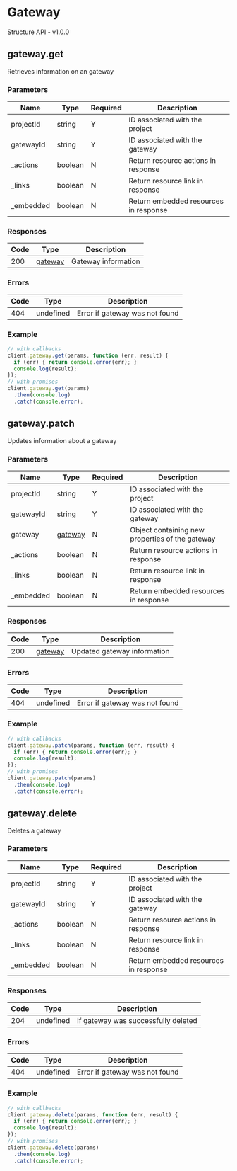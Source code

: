 # Gateway
Structure API - v1.0.0

## gateway.get
Retrieves information on an gateway



### Parameters
| Name | Type | Required | Description |
| ---- | ---- | -------- | ----------- |
| projectId | string | Y | ID associated with the project |
| gatewayId | string | Y | ID associated with the gateway |
| _actions | boolean | N | Return resource actions in response |
| _links | boolean | N | Return resource link in response |
| _embedded | boolean | N | Return embedded resources in response |

### Responses
| Code | Type | Description |
| ---- | ---- | ----------- |
| 200 | [gateway](_schemas.md#gateway) | Gateway information |

### Errors
| Code | Type | Description |
| ---- | ---- | ----------- |
| 404 | undefined | Error if gateway was not found |

### Example
```javascript
// with callbacks
client.gateway.get(params, function (err, result) {
  if (err) { return console.error(err); }
  console.log(result);
});
// with promises
client.gateway.get(params)
  .then(console.log)
  .catch(console.error);
```
## gateway.patch
Updates information about a gateway



### Parameters
| Name | Type | Required | Description |
| ---- | ---- | -------- | ----------- |
| projectId | string | Y | ID associated with the project |
| gatewayId | string | Y | ID associated with the gateway |
| gateway | [gateway](_schemas.md#gateway) | N | Object containing new properties of the gateway |
| _actions | boolean | N | Return resource actions in response |
| _links | boolean | N | Return resource link in response |
| _embedded | boolean | N | Return embedded resources in response |

### Responses
| Code | Type | Description |
| ---- | ---- | ----------- |
| 200 | [gateway](_schemas.md#gateway) | Updated gateway information |

### Errors
| Code | Type | Description |
| ---- | ---- | ----------- |
| 404 | undefined | Error if gateway was not found |

### Example
```javascript
// with callbacks
client.gateway.patch(params, function (err, result) {
  if (err) { return console.error(err); }
  console.log(result);
});
// with promises
client.gateway.patch(params)
  .then(console.log)
  .catch(console.error);
```
## gateway.delete
Deletes a gateway



### Parameters
| Name | Type | Required | Description |
| ---- | ---- | -------- | ----------- |
| projectId | string | Y | ID associated with the project |
| gatewayId | string | Y | ID associated with the gateway |
| _actions | boolean | N | Return resource actions in response |
| _links | boolean | N | Return resource link in response |
| _embedded | boolean | N | Return embedded resources in response |

### Responses
| Code | Type | Description |
| ---- | ---- | ----------- |
| 204 | undefined | If gateway was successfully deleted |

### Errors
| Code | Type | Description |
| ---- | ---- | ----------- |
| 404 | undefined | Error if gateway was not found |

### Example
```javascript
// with callbacks
client.gateway.delete(params, function (err, result) {
  if (err) { return console.error(err); }
  console.log(result);
});
// with promises
client.gateway.delete(params)
  .then(console.log)
  .catch(console.error);
```
